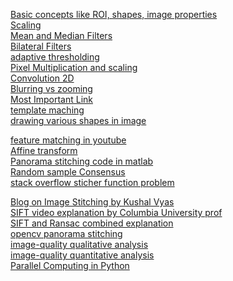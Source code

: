 [Basic concepts like  ROI, shapes, image properties](http://docs.opencv.org/3.1.0/d3/df2/tutorial_py_basic_ops.html)<br>
[Scaling](http://homepages.inf.ed.ac.uk/rbf/HIPR2/pixmult.htm)<br>
[Mean and Median Filters](https://www.markschulze.net/java/meanmed.html)<br>
[Bilateral Filters](http://people.csail.mit.edu/sparis/bf_course/)<br>
[adaptive thresholding](http://homepages.inf.ed.ac.uk/rbf/HIPR2/adpthrsh.htm)<br>
[Pixel Multiplication and scaling](http://homepages.inf.ed.ac.uk/rbf/HIPR2/pixmult.htm)<br>
[Convolution 2D](http://www.songho.ca/dsp/convolution/convolution.html#convolution_2d)<br>
[Blurring vs zooming](https://www.tutorialspoint.com/dip/concept_of_blurring.htm)<br>
[Most Important Link](http://homepages.inf.ed.ac.uk/rbf/HIPR2/pixmult.htm)<br>
[template maching](http://docs.opencv.org/2.4/doc/tutorials/imgproc/histograms/template_matching/template_matching.html)<br>
[drawing various shapes in image](http://docs.opencv.org/3.1.0/dc/da5/tutorial_py_drawing_functions.html)<br>

[feature matching in youtube](https://www.youtube.com/watch?v=UquTAf_9dVA)<br>
[Affine transform](http://docs.opencv.org/2.4/doc/tutorials/imgproc/imgtrans/warp_affine/warp_affine.html)<br>
[Panorama stitching code in matlab](https://github.com/dev-sidd-16/OpenCV-Panorama-Stitch)<br>
[Random sample Consensus](https://en.wikipedia.org/wiki/Random_sample_consensus)<br>
[stack overflow sticher function problem](http://stackoverflow.com/questions/34362922/how-to-use-opencv-stitcher-class-with-python)<br>

[Blog on Image Stitching by Kushal Vyas](http://kushalvyas.github.io/stitching.html)<br>
[SIFT video explanation by Columbia University prof](https://www.youtube.com/watch?v=NPcMS49V5hg)<br>
[SIFT and Ransac combined explanation](https://www.youtube.com/watch?v=oT9c_LlFBqs)<br>
[opencv panorama stitching](http://www.pyimagesearch.com/2016/01/11/opencv-panorama-stitching)<br>
[image-quality qualitative analysis](https://www.youtube.com/watch?v=FJwhHFM0oDo&t=331s)<br>
[image-quality quantitative analysis](http://live.ece.utexas.edu/publications/2002/zw_icassp2002_whyqa.pdf)<br>
[Parallel Computing in Python](http://sebastianraschka.com/Articles/2014_multiprocessing.html)
